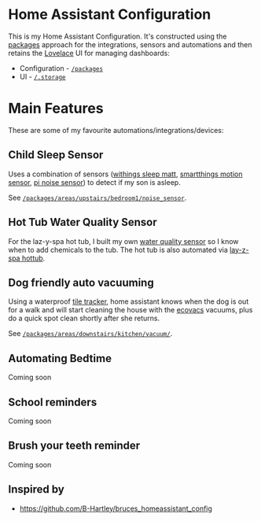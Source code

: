 # Home Assistant Configuration

This is my Home Assistant Configuration.  It's constructed using the <a href="">packages</a> approach for the integrations, sensors and automations and then retains the <a href="https://www.home-assistant.io/lovelace/">Lovelace</a> UI for managing dashboards:

* Configuration - <a href="/packages">`/packages`</a>
* UI - <a href="/.storage">`/.storage`</a>

# Main Features

These are some of my favourite automations/integrations/devices:

## Child Sleep Sensor

Uses a combination of sensors (<a href="https://www.withings.com/us/en/sleep">withings sleep matt</a>, <a href="https://www.samsung.com/us/support/owners/product/motion-sensor-version-2">smartthings motion sensor</a>, <a href="https://github.com/rjlee/ha_noise_sensor">pi noise sensor</a>) to detect if my son is asleep.

See <a href="/packages/areas/upstairs/bedroom1/noise_sensor">`/packages/areas/upstairs/bedroom1/noise_sensor`</a>.

## Hot Tub Water Quality Sensor

For the laz-y-spa hot tub, I built my own <a href="https://github.com/rjlee/grove_orp_exporter">water quality sensor</a> so I know when to add chemicals to the tub.  The hot tub is also automated via <a href="https://github.com/B-Hartley/bruces_homeassistant_config/tree/master/packages/areas/garden/hottub-lay-z-spa">lay-z-spa hottub</a>.

## Dog friendly auto vacuuming

Using a waterproof <a href="https://www.thetileapp.com/en-us/store/tiles/sticker">tile tracker</a>, home assistant knows when the dog is out for a walk and will start cleaning the house with the <a href="https://www.ecovacs.com/us/deebot-robotic-vacuum-cleaner/DEEBOT-OZMO-T8-AIVI">ecovacs</a> vacuums, plus do a quick spot clean shortly after she returns.

See <a href="/packages/areas/downstairs/kitchen/vacuum/">`/packages/areas/downstairs/kitchen/vacuum/`</a>.

## Automating Bedtime

Coming soon

## School reminders

Coming soon

## Brush your teeth reminder

Coming soon


## Inspired by

* https://github.com/B-Hartley/bruces_homeassistant_config
